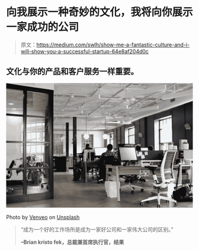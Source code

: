 # 向我展示一种奇妙的文化，我将向你展示一家成功的公司

> 原文：<https://medium.com/swlh/show-me-a-fantastic-culture-and-i-will-show-you-a-successful-startup-64e8af204d0c>

## 文化与你的产品和客户服务一样重要。

![](img/2880191b382beb70dae83b21ced789b1.png)

Photo by [Venveo](https://unsplash.com/photos/qY9zgRqmNtA?utm_source=unsplash&utm_medium=referral&utm_content=creditCopyText) on [Unsplash](https://unsplash.com/search/photos/business?utm_source=unsplash&utm_medium=referral&utm_content=creditCopyText)

> “成为一个好的工作场所是成为一家好公司和一家伟大公司的区别。”
> 
> **–Brian kristo fek，总裁兼首席执行官，结果**